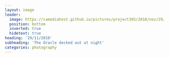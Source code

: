 ```yaml
---
layout: image
leader:
  image: https://camediahost.github.io/pictures/project365/2010/nov/29/291110.jpg
  position: bottom
  inverted: true
  hidetext: true
heading: '29/11/2010'
subheading: 'The Oracle decked out at night'
categories: photography
---
```

